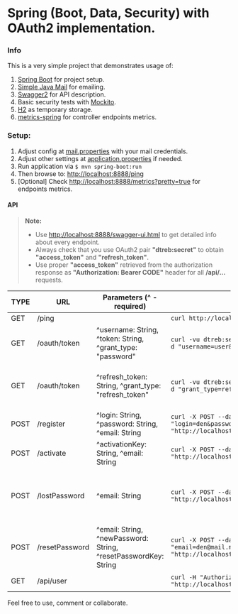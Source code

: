 # Spring (Boot, Data, Security) with OAuth2 implementation.

### Info
This is a very simple project that demonstrates usage of:

 1. [Spring Boot](https://projects.spring.io/spring-boot/) for project setup.
 2. [Simple Java Mail](https://github.com/bbottema/simple-java-mail) for emailing.
 3. [Swagger2](http://swagger.io/) for API description.
 4. Basic security tests with [Mockito](http://mockito.org/).
 5. [H2](http://www.h2database.com/html/main.html) as temporary storage. 
 6. [metrics-spring](https://github.com/ryantenney/metrics-spring) for controller endpoints metrics.  

### Setup:

 1. Adjust config at [mail.properties](./src/main/resources/mail.properties) with your mail credentials.   
 2. Adjust other settings at [application.properties](./src/main/resources/application.properties) if needed.
 2. Run application via
    ```$ mvn spring-boot:run```
 3. Then browse to: [http://localhost:8888/ping](http://localhost:8888/ping)   
 4. [Optional] Check [http://localhost:8888/metrics?pretty=true](http://localhost:8888/metrics?pretty=true) for endpoints metrics.  

#### API
> **Note:**  
> - Use [http://localhost:8888/swagger-ui.html](http://localhost:8888/swagger-ui.html) to get detailed info about every endpoint.   
> - Always check that you use OAuth2 pair **"dtreb:secret"** to obtain **"access_token"** and **"refresh_token"**.  
> - Use proper **"access_token"** retrieved from the authorization response as **"Authorization: Bearer CODE"** header for all **/api/...** requests.   

TYPE  | URL                                     | Parameters (^ - required)                                                                | Curl | Info |
----- | --------------------------------------- | --------------------------------------------------------------| ------------------------------------------------------------------------------------ | ----|
GET   |   /ping                                 |                                                               | ```curl http://localhost:8888/ping```|Ping|
GET   |   /oauth/token                          |^username: String, ^token: String, ^grant_type: "password"     | ```curl -vu dtreb:secret "http://localhost:8888/oauth/token" -d "username=user&password=user&grant_type=password"```| Authenticate (OAuth2).|
GET   |   /oauth/token                          |^refresh_token: String, ^grant_type: "refresh_token"           | ```curl -vu dtreb:secret "http://localhost:8888/oauth/token" -d "grant_type=refresh_token&refresh_token=12345"```|Get new token. Pass *refresh_token* to get new *access_token*.|
POST  |   /register                             |^login: String, ^password: String, ^email: String              | ```curl -X POST --data "login=den&password=den&email=den@mail.me" "http://localhost:8888/register"```|Register new user.|
POST  |   /activate                             |^activationKey: String, ^email: String                         | ```curl -X POST --data "activationKey=12345&email=den@mail.me" "http://localhost:8888/activate"```|Activate user.|
POST  |   /lostPassword                         |^email: String                                                 | ```curl -X POST --data "email=den@mail.me" "http://localhost:8888/lostPassword"```|Searches existing user by email, sets *resetPasswordKey* for it. Assumes /resetPassword call afterwards.|
POST  |   /resetPassword                        |^email: String, ^newPassword: String, ^resetPasswordKey: String| ```curl -X POST --data "email=den@mail.me&newPassword=den1&resetPasswordKey=12345" "http://localhost:8888/resetPassword"```| Uses *resetPasswordKey* to update user's password.|
GET   |   /api/user                             |                                                               | ```curl -H "Authorization: Bearer 12345" "http://localhost:8888/api/user"```|Get current user info.|

Feel free to use, comment or collaborate.
